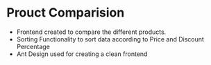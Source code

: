 # Prouct Comparision 

- Frontend created to compare the different products.
- Sorting Functionality to sort data according to Price and Discount Percentage
- Ant Design used for creating a clean frontend

